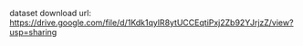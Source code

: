 dataset download url: https://drive.google.com/file/d/1Kdk1qylR8ytUCCEqtiPxj2Zb92YJrjzZ/view?usp=sharing